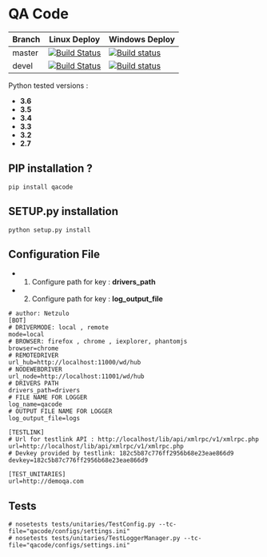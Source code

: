 # QA Code

| Branch  | Linux Deploy | Windows Deploy |
| ------------- | ------------- |  ------------- |
| master  | [![Build Status](https://travis-ci.org/netzulo/qacode.svg?branch=master)](https://travis-ci.org/netzulo/qacode)  | [![Build status](https://ci.appveyor.com/api/projects/status/4a0tc5pis1bykt9x/branch/master?svg=true)](https://ci.appveyor.com/project/netzulo/qacode/branch/master)  |
| devel  | [![Build Status](https://travis-ci.org/netzulo/qacode.svg?branch=devel)](https://travis-ci.org/netzulo/qacode)  | [![Build status](https://ci.appveyor.com/api/projects/status/4a0tc5pis1bykt9x/branch/devel?svg=true)](https://ci.appveyor.com/project/netzulo/qacode/branch/devel)  |

Python tested versions :

  +  **3.6**
  +  **3.5**
  +  **3.4**
  +  **3.3**
  +  **3.2**
  +  **2.7**

## PIP installation ?

```
pip install qacode
```

## SETUP.py installation

```
python setup.py install
```

## Configuration File

+ 1. Configure path for key : **drivers_path**
+ 2. Configure path for key : **log_output_file**

```
# author: Netzulo
[BOT]
# DRIVERMODE: local , remote
mode=local
# BROWSER: firefox , chrome , iexplorer, phantomjs
browser=chrome
# REMOTEDRIVER
url_hub=http://localhost:11000/wd/hub
# NODEWEBDRIVER
url_node=http://localhost:11001/wd/hub
# DRIVERS PATH
drivers_path=drivers
# FILE NAME FOR LOGGER
log_name=qacode
# OUTPUT FILE NAME FOR LOGGER
log_output_file=logs

[TESTLINK]
# Url for testlink API : http://localhost/lib/api/xmlrpc/v1/xmlrpc.php
url=http://localhost/lib/api/xmlrpc/v1/xmlrpc.php
# Devkey provided by testlink: 182c5b87c776ff2956b68e23eae866d9
devkey=182c5b87c776ff2956b68e23eae866d9

[TEST_UNITARIES]
url=http://demoqa.com

```


## Tests

```
# nosetests tests/unitaries/TestConfig.py --tc-file="qacode/configs/settings.ini"
# nosetests tests/unitaries/TestLoggerManager.py --tc-file="qacode/configs/settings.ini"
```
